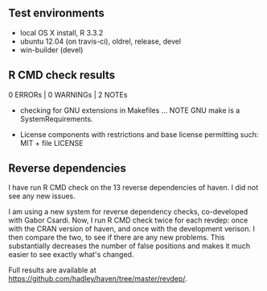 ## Test environments
* local OS X install, R 3.3.2
* ubuntu 12.04 (on travis-ci), oldrel, release, devel
* win-builder (devel)

## R CMD check results
0 ERRORs | 0 WARNINGs | 2 NOTEs

* checking for GNU extensions in Makefiles ... NOTE
  GNU make is a SystemRequirements.

* License components with restrictions and base license permitting such:
  MIT + file LICENSE

## Reverse dependencies
I have run R CMD check on the 13 reverse dependencies of haven. 
I did not see any new issues.

I am using a new system for reverse dependency checks, co-developed with
Gabor Csardi. Now, I run R CMD check twice for each revdep: once with the
CRAN version of haven, and once with the development verison. I then
compare the two, to see if there are any new problems. This substantially
decreases the number of false positions and makes it much easier to
see exactly what's changed.

Full results are available at https://github.com/hadley/haven/tree/master/revdep/.

